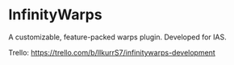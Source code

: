 # InfinityWarps
A customizable, feature-packed warps plugin. Developed for IAS.

Trello:
https://trello.com/b/lIkurrS7/infinitywarps-development
